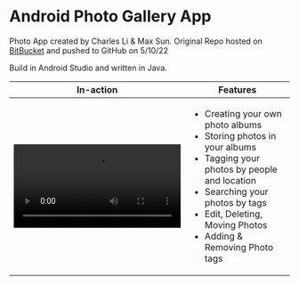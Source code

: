 # Android Photo Gallery App

Photo App created by Charles Li & Max Sun. Original Repo hosted on [BitBucket](https://cl1217@bitbucket.org/cl1217/android-55.git) and pushed to GitHub on 5/10/22

Build in Android Studio and written in Java.


|     In-action      | Features                        |
---------------------|----------------------------------| 
<video src="https://user-images.githubusercontent.com/50348516/167738908-58e74742-8e3f-407c-a614-2eb7b5b37a27.mp4"> |  <ul><li>Creating your own photo albums</li><li>Storing photos in your albums</li><li>Tagging your photos by people and location</li><li>Searching your photos by tags</li><li>Edit, Deleting, Moving Photos</li><li>Adding & Removing Photo tags</li></ul> |
